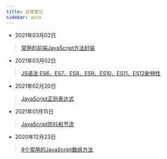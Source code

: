 ```yaml
---
title: 日常笔记
sidebar: auto
---
```

<style>
    .go-to-top {
        display: block !important;
    }
</style>
* 2021年03月02日
> [常用的前端JavaScript方法封装](20210316.md)

* 2021年03月02日
> [JS语法 ES6、ES7、ES8、ES9、ES10、ES11、ES12新特性](20210302.md)

* 2021年02月20日
> [JavaScript正则表达式](20210220.md)

* 2021年01月15日
> [JavaScript防抖和节流](20210115.md)

* 2020年12月23日
> [8个常用的JavaScript数组方法](20201223.md)